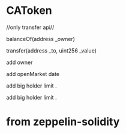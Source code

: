 # CAToken

//only transfer api//

balanceOf(address _owner)

transfer(address _to, uint256 _value)

add owner 

add openMarket date 

add big holder limit .

add big holder limit .

# from zeppelin-solidity
